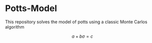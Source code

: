 # Potts-Model
This repository solves the model of potts using a classic Monte Carlos algorithm

```math #yourmathlabel
a + b \sigma = c
```

